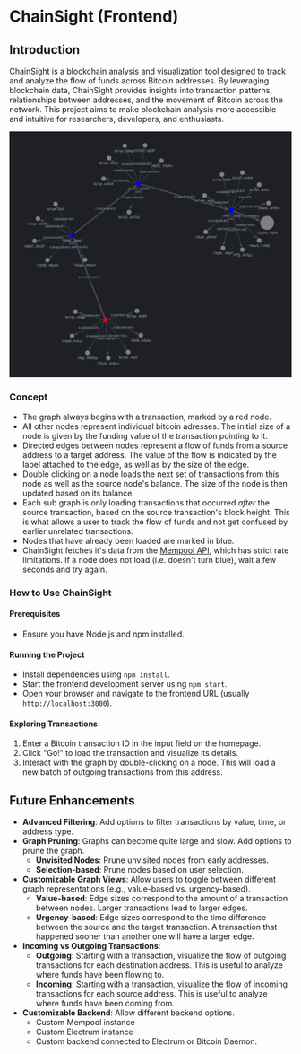 # ChainSight (Frontend)

## Introduction

ChainSight is a blockchain analysis and visualization tool designed to track and analyze the flow of funds across Bitcoin addresses. By leveraging blockchain data, ChainSight provides insights into transaction patterns, relationships between addresses, and the movement of Bitcoin across the network. This project aims to make blockchain analysis more accessible and intuitive for researchers, developers, and enthusiasts.

![alt text](docs/images/example_flow.png)

### Concept

- The graph always begins with a transaction, marked by a red node.
- All other nodes represent individual bitcoin adresses. The initial size of a node is given by the funding value of the transaction pointing to it.
- Directed edges between nodes represent a flow of funds from a source address to a target address. The value of the flow is indicated by the label attached to the edge, as well as by the size of the edge.
- Double clicking on a node loads the next set of transactions from this node as well as the source node's balance. The size of the node is then updated based on its balance.
- Each sub graph is only loading transactions that occurred _after_ the source transaction, based on the source transaction's  block height. This is what allows a user to track the flow of funds and not get confused by earlier unrelated transactions.
- Nodes that have already been loaded are marked in blue.
- ChainSight fetches it's data from the [Mempool API](https://mempool.space/), which has strict rate limitations. If a node does not load (i.e. doesn't turn blue), wait a few seconds and try again.

### How to Use ChainSight
#### Prerequisites
- Ensure you have Node.js and npm installed.

#### Running the Project

- Install dependencies using `npm install`.
- Start the frontend development server using `npm start`.
- Open your browser and navigate to the frontend URL (usually `http://localhost:3000`).

#### Exploring Transactions
1. Enter a Bitcoin transaction ID in the input field on the homepage.
2. Click "Go!" to load the transaction and visualize its details.
3. Interact with the graph by double-clicking on a node. This will load a new batch of outgoing transactions from this address.

## Future Enhancements
- **Advanced Filtering**: Add options to filter transactions by value, time, or address type.
- **Graph Pruning**: Graphs can become quite large and slow. Add options to prune the graph.
    - **Unvisited Nodes**: Prune unvisited nodes from early addresses.
    - **Selection-based**: Prune nodes based on user selection.
- **Customizable Graph Views**: Allow users to toggle between different graph representations (e.g., value-based vs. urgency-based).
    - **Value-based**: Edge sizes correspond to the amount of a transaction between nodes. Larger transactions lead to larger edges.
    - **Urgency-based**: Edge sizes correspond to the time difference between the source and the target transaction. A transaction that happened sooner than another one will have a larger edge.
- **Incoming vs Outgoing Transactions**:
    - **Outgoing**: Starting with a transaction, visualize the flow of outgoing transactions for each destination address. This is useful to analyze where funds have been flowing to.
    - **Incoming**: Starting with a transaction, visualize the flow of incoming transactions for each source address. This is useful to analyze where funds have been coming from.
- **Customizable Backend**: Allow different backend options.
    - Custom Mempool instance
    - Custom Electrum instance
    - Custom backend connected to Electrum or Bitcoin Daemon.
